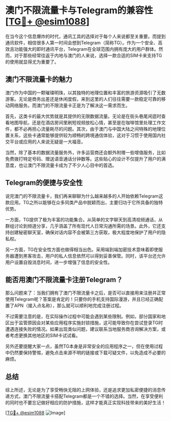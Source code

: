 # 澳门不限流量卡与Telegram的兼容性 [[TG💪+ @esim1088](https://t.me/s/esim1088)]

在当今这个信息爆炸的时代，通讯工具的选择对于每个人来说都至关重要。而提到通讯软件，相信很多人第一时间会想到Telegram（简称TG）。作为一个安全、高效且功能强大的即时通讯平台，Telegram在全球范围内拥有庞大的用户群体。然而，对于那些经常往返于内地与澳门的人来说，选择一款合适的SIM卡来支持TG的使用就显得尤为重要了。

## 澳门不限流量卡的魅力

澳门作为中国的一颗璀璨明珠，以其独特的地理位置和丰富的旅游资源吸引了无数游客。无论是商务出差还是休闲度假，来到这里的人们往往需要一款稳定可靠的移动网络服务。而澳门的不限流量卡正是为了解决这一需求而生。

首先，这类卡的最大优势就是其提供的无限数据流量。无论是在街头巷尾闲逛时查看地图导航，还是在酒店房间里刷短视频放松心情，甚至是在咖啡馆里处理工作文件，都不必再担心流量耗尽的问题。其次，由于澳门与中国大陆之间特殊的地理位置关系，这些卡通常能够提供较为顺畅的跨境通信体验，这对于习惯于使用国内社交平台或应用的人来说无疑是一大福音。

当然，除了基本的数据流量服务外，许多运营商还会额外附赠一些增值服务，比如免费拨打特定号码、赠送语音通话分钟数等。这些贴心的设计不仅提升了用户的满意度，也让澳门不限流量卡成为了不少人心目中的首选。

## Telegram的便捷与安全性

说完澳门的不限流量卡，我们再来聊聊为什么越来越多的人开始依赖Telegram这款应用。TG之所以能够在众多同类产品中脱颖而出，主要归功于它所具备的独特优势。

一方面，TG提供了极为丰富的功能集合。从简单的文字聊天到高清视频通话，从群组讨论到频道分享，几乎涵盖了所有现代人日常沟通所需的场景。此外，它还支持创建秘密聊天室，确保对话内容不会被第三方获取，极大程度地保护了用户的隐私权。

另一方面，TG在安全性方面也做得相当出色。采用端到端加密技术意味着即使服务器遭到黑客攻击，用户的私人信息依然可以得到妥善保管。同时，该平台还允许用户设置自毁消息时间，进一步增强了信息的安全性。

## 能否用澳门不限流量卡注册Telegram？

那么问题来了：当我们拥有了澳门不限流量卡之后，是否可以直接用来注册并正常使用Telegram呢？答案是肯定的！只要你的手机支持国际漫游，并且已经正确配置了APN（接入点名称），那么就可以顺利地完成注册过程。

不过需要注意的是，在实际操作过程中可能会遇到某些限制。例如，部分国家和地区出于监管原因会对某些应用程序实施封锁措施，这可能导致你在尝试登录TG时遭遇连接失败的情况。如果出现类似问题，建议联系当地服务商咨询解决方案，或者考虑更换其他地区的SIM卡试试看。

另外还要提醒大家一点，虽然TG本身是非常安全的应用程序之一，但在使用过程中仍然要保持警惕，避免点击来源不明的链接或下载可疑文件，以免造成不必要的麻烦。

## 总结

综上所述，无论是为了享受畅快无阻的上网体验，还是追求更加私密便捷的消息传递方式，澳门不限流量卡搭配Telegram都是一个不错的选择。当然，在享受便利的同时也不要忘记做好相应的防护措施，这样才能真正实现科技带来的美好生活！

[[TG💪+ @esim1088](https://t.me/s/esim1088) ![Image](https://i.postimg.cc/4NQfJmqS/Snipaste-2025-05-13-00-14-12.png)]